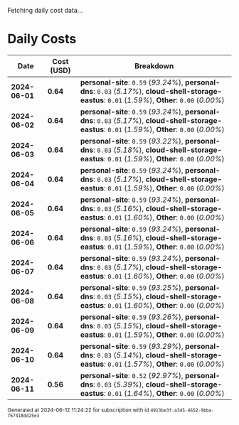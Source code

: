 Fetching daily cost data...
# Daily Costs

| Date | Cost (USD) | Breakdown |
|------|----------------|-----------|
| **2024-06-01** | **0.64** | **personal-site**: `0.59` (_93.24%_), **personal-dns**: `0.03` (_5.17%_), **cloud-shell-storage-eastus**: `0.01` (_1.59%_), **Other**: `0.00` (_0.00%_) |
| **2024-06-02** | **0.64** | **personal-site**: `0.59` (_93.24%_), **personal-dns**: `0.03` (_5.17%_), **cloud-shell-storage-eastus**: `0.01` (_1.59%_), **Other**: `0.00` (_0.00%_) |
| **2024-06-03** | **0.64** | **personal-site**: `0.59` (_93.22%_), **personal-dns**: `0.03` (_5.18%_), **cloud-shell-storage-eastus**: `0.01` (_1.59%_), **Other**: `0.00` (_0.00%_) |
| **2024-06-04** | **0.64** | **personal-site**: `0.59` (_93.24%_), **personal-dns**: `0.03` (_5.17%_), **cloud-shell-storage-eastus**: `0.01` (_1.59%_), **Other**: `0.00` (_0.00%_) |
| **2024-06-05** | **0.64** | **personal-site**: `0.59` (_93.24%_), **personal-dns**: `0.03` (_5.16%_), **cloud-shell-storage-eastus**: `0.01` (_1.60%_), **Other**: `0.00` (_0.00%_) |
| **2024-06-06** | **0.64** | **personal-site**: `0.59` (_93.24%_), **personal-dns**: `0.03` (_5.16%_), **cloud-shell-storage-eastus**: `0.01` (_1.59%_), **Other**: `0.00` (_0.00%_) |
| **2024-06-07** | **0.64** | **personal-site**: `0.59` (_93.24%_), **personal-dns**: `0.03` (_5.17%_), **cloud-shell-storage-eastus**: `0.01` (_1.60%_), **Other**: `0.00` (_0.00%_) |
| **2024-06-08** | **0.64** | **personal-site**: `0.59` (_93.25%_), **personal-dns**: `0.03` (_5.15%_), **cloud-shell-storage-eastus**: `0.01` (_1.60%_), **Other**: `0.00` (_0.00%_) |
| **2024-06-09** | **0.64** | **personal-site**: `0.59` (_93.26%_), **personal-dns**: `0.03` (_5.15%_), **cloud-shell-storage-eastus**: `0.01` (_1.59%_), **Other**: `0.00` (_0.00%_) |
| **2024-06-10** | **0.64** | **personal-site**: `0.59` (_93.29%_), **personal-dns**: `0.03` (_5.14%_), **cloud-shell-storage-eastus**: `0.01` (_1.57%_), **Other**: `0.00` (_0.00%_) |
| **2024-06-11** | **0.56** | **personal-site**: `0.52` (_92.97%_), **personal-dns**: `0.03` (_5.39%_), **cloud-shell-storage-eastus**: `0.01` (_1.64%_), **Other**: `0.00` (_0.00%_) |


<sup>Generated at 2024-06-12 11:24:22 for subscription with id `4913be3f-a345-4652-9bba-767418dd25e3`</sup>
